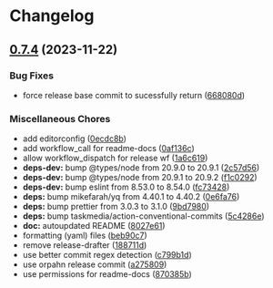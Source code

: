 # Changelog

## [0.7.4](https://github.com/taskmedia/action-conventional-commits/compare/v0.7.3...v0.7.4) (2023-11-22)


### Bug Fixes

* force release base commit to sucessfully return ([668080d](https://github.com/taskmedia/action-conventional-commits/commit/668080d48b0dd0acd99c5361ba84f7a81a850f44))


### Miscellaneous Chores

* add editorconfig ([0ecdc8b](https://github.com/taskmedia/action-conventional-commits/commit/0ecdc8b17ef6ea5db3c080eb5432de8475cbcd50))
* add workflow_call for readme-docs ([0af136c](https://github.com/taskmedia/action-conventional-commits/commit/0af136cfab3d2d9a5aaedc55bc21329f1c90c20a))
* allow workflow_dispatch for release wf ([1a6c619](https://github.com/taskmedia/action-conventional-commits/commit/1a6c619f39dd75c8bce61d491e986f74b79ba0aa))
* **deps-dev:** bump @types/node from 20.9.0 to 20.9.1 ([2c57d56](https://github.com/taskmedia/action-conventional-commits/commit/2c57d56506b63b44e5a4ab0ff04dd297a48136b0))
* **deps-dev:** bump @types/node from 20.9.1 to 20.9.2 ([f1c0292](https://github.com/taskmedia/action-conventional-commits/commit/f1c02920c29d274ea5bd4bdab39e8b663856cdbf))
* **deps-dev:** bump eslint from 8.53.0 to 8.54.0 ([fc73428](https://github.com/taskmedia/action-conventional-commits/commit/fc7342848d72272da66f4a9e8ad31d0b4ff84f5a))
* **deps:** bump mikefarah/yq from 4.40.1 to 4.40.2 ([0e6fa76](https://github.com/taskmedia/action-conventional-commits/commit/0e6fa76ea26d4418802d56f625dea641bf45215e))
* **deps:** bump prettier from 3.0.3 to 3.1.0 ([9bd7980](https://github.com/taskmedia/action-conventional-commits/commit/9bd7980e1ce4001cf5bb481d9af16e023a8b4d0b))
* **deps:** bump taskmedia/action-conventional-commits ([5c4286e](https://github.com/taskmedia/action-conventional-commits/commit/5c4286e7853b4d2e0b1d1b091e33c9a207b20a48))
* **doc:** autoupdated README ([8027e61](https://github.com/taskmedia/action-conventional-commits/commit/8027e61b191b4e0c0a126d9f41699b77399691da))
* formatting (yaml) files ([beb90c7](https://github.com/taskmedia/action-conventional-commits/commit/beb90c7963fb669fa2629cd334d29d40635be16d))
* remove release-drafter ([188711d](https://github.com/taskmedia/action-conventional-commits/commit/188711d10002b53265b609d5f75e9609e232106f))
* use better commit regex detection ([c799b1d](https://github.com/taskmedia/action-conventional-commits/commit/c799b1d4611ec3b5f792379689ffc6f1ebdf69be))
* use orpahn release commit ([a275809](https://github.com/taskmedia/action-conventional-commits/commit/a27580974f7a623ec5801b20d06cd77d4abc6164))
* use permissions for readme-docs ([870385b](https://github.com/taskmedia/action-conventional-commits/commit/870385b3544ba2466d24798a91376a47adbf4906))
